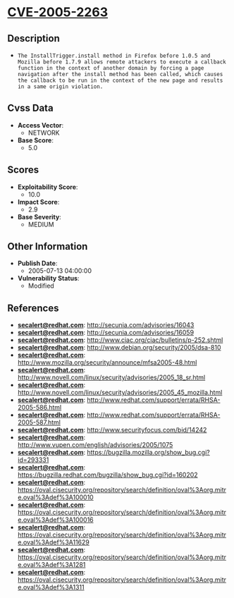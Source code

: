 
# [CVE-2005-2263](http://secunia.com/advisories/16043)

## Description

- `The InstallTrigger.install method in Firefox before 1.0.5 and Mozilla before 1.7.9 allows remote attackers to execute a callback function in the context of another domain by forcing a page navigation after the install method has been called, which causes the callback to be run in the context of the new page and results in a same origin violation.`

## Cvss Data

- **Access Vector**:
  - NETWORK
- **Base Score**:
  - 5.0

## Scores

- **Exploitability Score**:
  - 10.0
- **Impact Score**:
  - 2.9
- **Base Severity**:
  - MEDIUM

## Other Information

- **Publish Date**:
  - 2005-07-13 04:00:00
- **Vulnerability Status**:
  - Modified

## References

- **secalert@redhat.com**: http://secunia.com/advisories/16043
- **secalert@redhat.com**: http://secunia.com/advisories/16059
- **secalert@redhat.com**: http://www.ciac.org/ciac/bulletins/p-252.shtml
- **secalert@redhat.com**: http://www.debian.org/security/2005/dsa-810
- **secalert@redhat.com**: http://www.mozilla.org/security/announce/mfsa2005-48.html
- **secalert@redhat.com**: http://www.novell.com/linux/security/advisories/2005_18_sr.html
- **secalert@redhat.com**: http://www.novell.com/linux/security/advisories/2005_45_mozilla.html
- **secalert@redhat.com**: http://www.redhat.com/support/errata/RHSA-2005-586.html
- **secalert@redhat.com**: http://www.redhat.com/support/errata/RHSA-2005-587.html
- **secalert@redhat.com**: http://www.securityfocus.com/bid/14242
- **secalert@redhat.com**: http://www.vupen.com/english/advisories/2005/1075
- **secalert@redhat.com**: https://bugzilla.mozilla.org/show_bug.cgi?id=293331
- **secalert@redhat.com**: https://bugzilla.redhat.com/bugzilla/show_bug.cgi?id=160202
- **secalert@redhat.com**: https://oval.cisecurity.org/repository/search/definition/oval%3Aorg.mitre.oval%3Adef%3A100010
- **secalert@redhat.com**: https://oval.cisecurity.org/repository/search/definition/oval%3Aorg.mitre.oval%3Adef%3A100016
- **secalert@redhat.com**: https://oval.cisecurity.org/repository/search/definition/oval%3Aorg.mitre.oval%3Adef%3A11629
- **secalert@redhat.com**: https://oval.cisecurity.org/repository/search/definition/oval%3Aorg.mitre.oval%3Adef%3A1281
- **secalert@redhat.com**: https://oval.cisecurity.org/repository/search/definition/oval%3Aorg.mitre.oval%3Adef%3A1311
